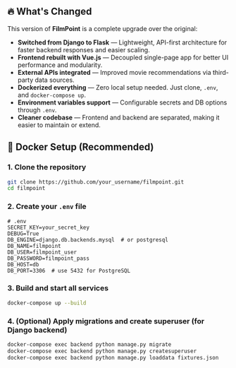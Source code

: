 ## 🔥 What's Changed

This version of **FilmPoint** is a complete upgrade over the original:

- **Switched from Django to Flask** — Lightweight, API-first architecture for faster backend responses and easier scaling.
- **Frontend rebuilt with Vue.js** — Decoupled single-page app for better UI performance and modularity.
- **External APIs integrated** — Improved movie recommendations via third-party data sources.
- **Dockerized everything** — Zero local setup needed. Just clone, `.env`, and `docker-compose up`.
- **Environment variables support** — Configurable secrets and DB options through `.env`.
- **Cleaner codebase** — Frontend and backend are separated, making it easier to maintain or extend.


## 🐳 Docker Setup (Recommended)

### 1. Clone the repository

```bash
git clone https://github.com/your_username/filmpoint.git
cd filmpoint
```

### 2. Create your `.env` file

```env
# .env
SECRET_KEY=your_secret_key
DEBUG=True
DB_ENGINE=django.db.backends.mysql  # or postgresql
DB_NAME=filmpoint
DB_USER=filmpoint_user
DB_PASSWORD=filmpoint_pass
DB_HOST=db
DB_PORT=3306  # use 5432 for PostgreSQL
```

### 3. Build and start all services

```bash
docker-compose up --build
```

### 4. (Optional) Apply migrations and create superuser (for Django backend)

```bash
docker-compose exec backend python manage.py migrate
docker-compose exec backend python manage.py createsuperuser
docker-compose exec backend python manage.py loaddata fixtures.json
```
